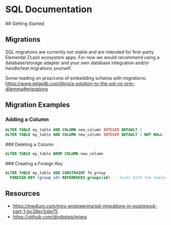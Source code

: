 # SQL Documentation

## Getting Started

## Migrations

SQL migrations are currently not stable and are intended for first-party Elemental Zcash ecosystem apps. For now we would recommend using a database/storage adapter and your own database integration and/or handle/test migrations yourself.

Some reading on pros/cons of embedding schema with migrations: https://www.edgedb.com/blog/a-solution-to-the-sql-vs-orm-dilemma#migrations

## Migration Examples

### Adding a Column

```sql
ALTER TABLE my_table ADD COLUMN new_column INTEGER DEFAULT 1
ALTER TABLE my_table ADD COLUMN new_column INTEGER DEFAULT 1 NOT NULL
```

### Deleting a Column

```sql
ALTER TABLE my_table DROP COLUMN new_column
```

### Creating a Foreign Key

```sql
ALTER TABLE my_table ADD CONSTRAINT fk_group
  FOREIGN KEY (group_id) REFERENCES groups(id) -- locks both the tables
```

## Resources

- https://medium.com/miro-engineering/sql-migrations-in-postgresql-part-1-bc38ec1cbe75
- https://github.com/djrobstep/migra
